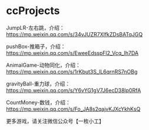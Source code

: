 # ccProjects

JumpLR-左右跳，介绍：https://mp.weixin.qq.com/s/34vJUZR7XIfkZDsBATqJGQ

pushBox-推箱子，介绍：https://mp.weixin.qq.com/s/EweeEdsspFl2_Vcq_Ih7DA

AnimalGame-动物同化，介绍：https://mp.weixin.qq.com/s/1rKbut3S_lL6qrnRS7nOBg

gravityBall-重力球，介绍：https://mp.weixin.qq.com/s/Y6vYG1gV7J6ecD38lp0RfA

CountMoney-数钱，介绍：https://mp.weixin.qq.com/s/Fo_JA8s2qajvKJXcYkhKsQ

更多游戏，请关注微信公众号【一枚小工】

